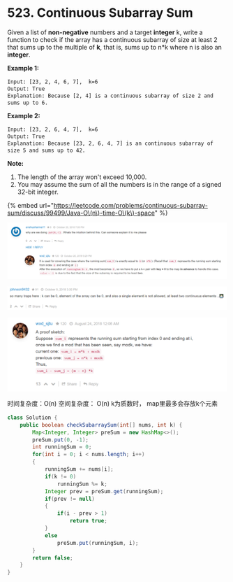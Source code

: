 # 523. Continuous Subarray Sum



Given a list of **non-negative** numbers and a target **integer** k, write a function to check if the array has a continuous subarray of size at least 2 that sums up to the multiple of **k**, that is, sums up to n\*k where n is also an **integer**.

**Example 1:**  


```text
Input: [23, 2, 4, 6, 7],  k=6
Output: True
Explanation: Because [2, 4] is a continuous subarray of size 2 and sums up to 6.
```

**Example 2:**  


```text
Input: [23, 2, 6, 4, 7],  k=6
Output: True
Explanation: Because [23, 2, 6, 4, 7] is an continuous subarray of size 5 and sums up to 42.
```

**Note:**  


1. The length of the array won't exceed 10,000.
2. You may assume the sum of all the numbers is in the range of a signed 32-bit integer.

{% embed url="https://leetcode.com/problems/continuous-subarray-sum/discuss/99499/Java-O\(n\)-time-O\(k\)-space" %}

![](../.gitbook/assets/image%20%287%29.png)

![](../.gitbook/assets/image%20%285%29.png)

![](../.gitbook/assets/image%20%282%29.png)

时间复杂度：O\(n\)  空间复杂度： O\(n\) k为质数时， map里最多会存放k个元素

```java
class Solution {
    public boolean checkSubarraySum(int[] nums, int k) {
        Map<Integer, Integer> preSum = new HashMap<>();
        preSum.put(0, -1);
        int runningSum = 0;
        for(int i = 0; i < nums.length; i++)
        {
            runningSum += nums[i];
            if(k != 0)
                runningSum %= k;
            Integer prev = preSum.get(runningSum);
            if(prev != null)
            {
                if(i - prev > 1)
                    return true;
            }
            else
                preSum.put(runningSum, i);
        }
        return false;
    }
}
```



